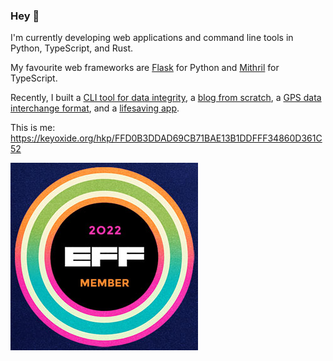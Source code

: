 ### Hey 👋

I'm currently developing web applications and command line tools in Python, TypeScript, and Rust.

My favourite web frameworks are [Flask](https://github.com/pallets/flask) for Python and [Mithril](https://github.com/MithrilJS/mithril.js) for TypeScript.

Recently, I built a [CLI tool for data integrity](https://github.com/coffeacloudberry/integral-drive), a [blog from scratch](https://github.com/coffeacloudberry/galleria), a [GPS data interchange format](https://github.com/coffeacloudberry/WebTrackCLI), and a [lifesaving app](https://github.com/coffeacloudberry/intentions).

This is me: https://keyoxide.org/hkp/FFD0B3DDAD69CB71BAE13B1DDFFF34860D361C52

[![EFF member](member-badge-2022b.jpg)](https://www.eff.org/)
